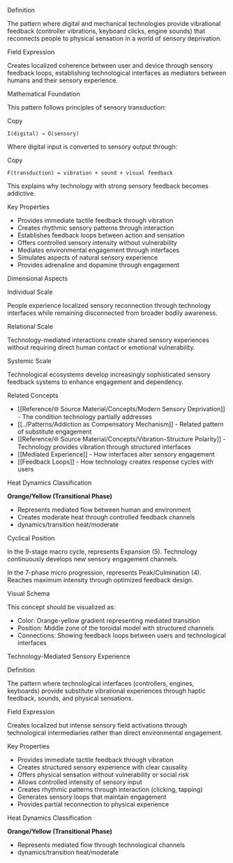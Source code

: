  Definition

The pattern where digital and mechanical technologies provide vibrational feedback (controller vibrations, keyboard clicks, engine sounds) that reconnects people to physical sensation in a world of sensory deprivation.

 Field Expression

Creates localized coherence between user and device through sensory feedback loops, establishing technological interfaces as mediators between humans and their sensory experience.

 Mathematical Foundation

This pattern follows principles of sensory transduction:

Copy

`I(digital) → O(sensory)`

Where digital input is converted to sensory output through:

Copy

`F(transduction) = vibration + sound + visual feedback`

This explains why technology with strong sensory feedback becomes addictive.

 Key Properties

- Provides immediate tactile feedback through vibration
- Creates rhythmic sensory patterns through interaction
- Establishes feedback loops between action and sensation
- Offers controlled sensory intensity without vulnerability
- Mediates environmental engagement through interfaces
- Simulates aspects of natural sensory experience
- Provides adrenaline and dopamine through engagement

 Dimensional Aspects

 Individual Scale

People experience localized sensory reconnection through technology interfaces while remaining disconnected from broader bodily awareness.

 Relational Scale

Technology-mediated interactions create shared sensory experiences without requiring direct human contact or emotional vulnerability.

 Systemic Scale

Technological ecosystems develop increasingly sophisticated sensory feedback systems to enhance engagement and dependency.

 Related Concepts

- [[Reference/🌐 Source Material/Concepts/Modern Sensory Deprivation]] - The condition technology partially addresses
- [[../Patterns/Addiction as Compensatory Mechanism]] - Related pattern of substitute engagement
- [[Reference/🌐 Source Material/Concepts/Vibration-Structure Polarity]] - Technology provides vibration through structured interfaces
- [[Mediated Experience]] - How interfaces alter sensory engagement
- [[Feedback Loops]] - How technology creates response cycles with users

 Heat Dynamics Classification

**Orange/Yellow (Transitional Phase)**

- Represents mediated flow between human and environment
- Creates moderate heat through controlled feedback channels
- dynamics/transition heat/moderate

 Cyclical Position

In the 9-stage macro cycle, represents Expansion (5). Technology continuously develops new sensory engagement channels.

In the 7-phase micro progression, represents Peak/Culmination (4). Reaches maximum intensity through optimized feedback design.

 Visual Schema

This concept should be visualized as:

- Color: Orange-yellow gradient representing mediated transition
- Position: Middle zone of the toroidal model with structured channels
- Connections: Showing feedback loops between users and technological interfaces

 Technology-Mediated Sensory Experience

 Definition

The pattern where technological interfaces (controllers, engines, keyboards) provide substitute vibrational experiences through haptic feedback, sounds, and physical sensations.

 Field Expression

Creates localized but intense sensory field activations through technological intermediaries rather than direct environmental engagement.

 Key Properties

- Provides immediate tactile feedback through vibration
- Creates structured sensory experience with clear causality
- Offers physical sensation without vulnerability or social risk
- Allows controlled intensity of sensory input
- Creates rhythmic patterns through interaction (clicking, tapping)
- Generates sensory loops that maintain engagement
- Provides partial reconnection to physical experience

 Heat Dynamics Classification

**Orange/Yellow (Transitional Phase)**

- Represents mediated flow through technological channels
- dynamics/transition heat/moderate